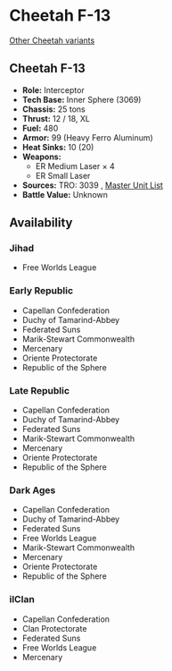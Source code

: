 # Cheetah F-13 

[Other Cheetah variants](../cheetah.md) 

## Cheetah F-13 

- **Role:** Interceptor 
- **Tech Base:** Inner Sphere (3069) 
- **Chassis:** 25 tons 
- **Thrust:** 12 / 18, XL 
- **Fuel:** 480 
- **Armor:** 99 (Heavy Ferro Aluminum) 
- **Heat Sinks:** 10 (20) 
- **Weapons:** 
  - ER Medium Laser × 4 
  - ER Small Laser 
- **Sources:** TRO: 3039 , [Master Unit List](http://masterunitlist.info/Unit/Details/576) 
- **Battle Value:** Unknown 

## Availability 

### Jihad 

- Free Worlds League 

### Early Republic 

- Capellan Confederation 
- Duchy of Tamarind-Abbey 
- Federated Suns 
- Marik-Stewart Commonwealth 
- Mercenary 
- Oriente Protectorate 
- Republic of the Sphere 

### Late Republic 

- Capellan Confederation 
- Duchy of Tamarind-Abbey 
- Federated Suns 
- Marik-Stewart Commonwealth 
- Mercenary 
- Oriente Protectorate 
- Republic of the Sphere 

### Dark Ages 

- Capellan Confederation 
- Duchy of Tamarind-Abbey 
- Federated Suns 
- Free Worlds League 
- Marik-Stewart Commonwealth 
- Mercenary 
- Oriente Protectorate 
- Republic of the Sphere 

### ilClan 

- Capellan Confederation 
- Clan Protectorate 
- Federated Suns 
- Free Worlds League 
- Mercenary 

